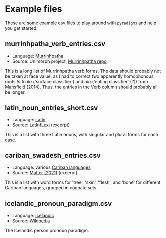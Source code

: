 # Example files

These are some example csv files to play around with `pyradigms` and help you get started.

## murrinhpatha_verb_entries.csv

* Language: [Murrinhpatha](https://glottolog.org/resource/languoid/id/murr1258)
* Source: Unimorph project, [Murrinhpatha repo](https://github.com/unimorph/mwf)

This is a long list of Murrinhpatha verb forms.
The data should probably not be taken at face value, as I had to correct two apparently homophonous roots *la* to *ila* ('surface classifier') and *ula* ('eating classifier' (?)) from [Mansfield (2014)](https://doi.org/10.25911/5d723cd88582b).
Thus, the entries in the Verb column should probably all be longer.

## latin_noun_entries_short.csv

* Language: [Latin](https://glottolog.org/resource/languoid/id/lati1261)
* Source: [LatInfLexi](https://github.com/matteo-pellegrini/LatInfLexi) (excerpt)

This is a list with three Latin nouns, with singular and plural forms for each case.

## cariban_swadesh_entries.csv

* Language: various [Cariban languages](https://glottolog.org/resource/languoid/id/cari1283)
* Source: [Matter (2021)](https://zenodo.org/record/4438189) (excerpt)

This is a list with word forms for 'tree', 'skin', 'flesh', and 'bone' for different Cariban languages, grouped in cognate sets.

## icelandic_pronoun_paradigm.csv

* Language: [Icelandic](https://glottolog.org/resource/languoid/id/icel1247)
* Source: [Wikipedia](https://en.wikipedia.org/wiki/Icelandic_grammar#Personal)

The Icelandic person pronoun paradigm.